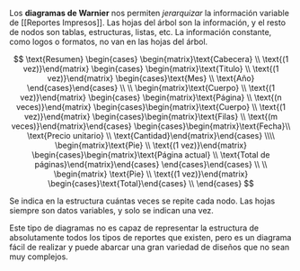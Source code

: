 Los **diagramas de Warnier** nos permiten _jerarquizar_ la información variable de [[Reportes Impresos]]. Las hojas del árbol son la información, y el resto de nodos son tablas, estructuras, listas, etc. La información constante, como logos o formatos, no van en las hojas del árbol.

$$
\text{Resumen} \begin{cases}
\begin{matrix}\text{Cabecera} \\ \text{(1 vez)}\end{matrix} \begin{cases} \begin{matrix}\text{Titulo} \\ \text{(1 vez)}\end{matrix} \begin{cases}\text{Mes} \\ \text{Año} \end{cases}\end{cases} \\ \\
\begin{matrix}\text{Cuerpo} \\ \text{(1 vez)}\end{matrix} \begin{cases} \begin{matrix}\text{Página} \\ \text{(n veces)}\end{matrix} \begin{cases}\begin{matrix}\text{Cuerpo} \\ \text{(1 vez)}\end{matrix} \begin{cases}\begin{matrix}\text{Filas} \\ \text{(m veces)}\end{matrix}\end{cases} \begin{cases}\begin{matrix}\text{Fecha}\\ \text{Precio unitario} \\ \text{Cantidad}\end{matrix}\end{cases} \\\\ \begin{matrix}\text{Pie} \\ \text{(1 vez)}\end{matrix} \begin{cases}\begin{matrix}\text{Página actual} \\ \text{Total de páginas}\end{matrix}\end{cases} \end{cases}\end{cases} \\ \\
\begin{matrix} \text{Pie} \\ \text{(1 vez)}\end{matrix} \begin{cases}\text{Total}\end{cases} \\
\end{cases}
$$

Se indica en la estructura cuántas veces se repite cada nodo. Las hojas siempre son datos variables, y solo se indican una vez.

Este tipo de diagramas no es capaz de representar la estructura de absolutamente todos los tipos de reportes que existen, pero es un diagrama fácil de realizar y puede abarcar una gran variedad de diseños que no sean muy complejos.
